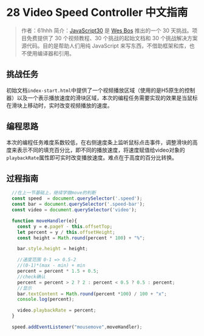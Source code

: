 # 28 Video Speed Controller 中文指南

> 作者：61hhh 
> 简介：[JavaScript30](https://javascript30.com) 是 [Wes Bos](https://github.com/wesbos) 推出的一个 30 天挑战。项目免费提供了 30 个视频教程、30 个挑战的起始文档和 30 个挑战解决方案源代码。目的是帮助人们用纯 JavaScript 来写东西，不借助框架和库，也不使用编译器和引用。

## 挑战任务
初始文档`index-start.html`中提供了一个视频播放区域（使用的是H5原生的控制器）以及一个表示播放速度的滑块区域，本次的编程任务需要实现的效果是当鼠标在滑块上移动时，实时改变视频播放的速度。

## 编程思路  
本次的编程任务难度系数较低，在右侧速度条上监听鼠标点击事件，调整滑块的高度来表示不同的填充百分比，即不同的播放速度，将速度赋值给video对象的`playbackRate`属性即可实时改变播放速度。难点在于高度的百分比转换。

## 过程指南   
```js
  //在上一节基础上，继续学做move的判断
  const speed  = document.querySelector('.speed');
  const bar = document.querySelector('.speed-bar');
  const video = document.querySelector('video');

  function moveHandler(e){
    const y = e.pageY - this.offsetTop;
    let percent = y / this.offsetHeight;
    const height = Math.round(percent * 100) + "%";

    bar.style.height = height;

    //速度范围 0-1 => 0.5-2 
    //(0-1)*(max - min) + min
    percent = percent * 1.5 + 0.5;
    //check确认
    percent = percent > 2 ? 2 : percent < 0.5 ? 0.5 : percent;
    //显示
    bar.textContent = Math.round(percent *100) / 100 + "x";
    console.log(percent);

    video.playbackRate = percent;
  }

  speed.addEventListener("mousemove",moveHandler);
  
```

